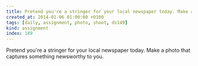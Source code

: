 ```yaml
---
title: Pretend you're a stringer for your local newspaper today. Make a photo that captures something newsworthy to you.
created_at: 2014-01-06 01:00:00 +0100
tags: [daily, assignment, photo, shoot, ds149]
kind: assignment
index: 149
---
```


Pretend you're a stringer for your local newspaper today. Make a photo that captures something newsworthy to you.
